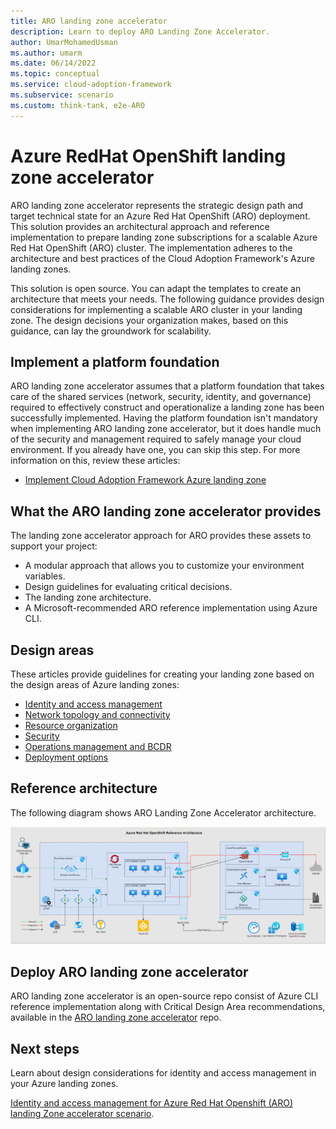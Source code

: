 ```yaml
---
title: ARO landing zone accelerator
description: Learn to deploy ARO Landing Zone Accelerator.
author: UmarMohamedUsman
ms.author: umarm
ms.date: 06/14/2022
ms.topic: conceptual
ms.service: cloud-adoption-framework
ms.subservice: scenario
ms.custom: think-tank, e2e-ARO
---
```


# Azure RedHat OpenShift landing zone accelerator

ARO landing zone accelerator represents the strategic design path and target technical state for an Azure Red Hat OpenShift (ARO) deployment. This solution provides an architectural approach and reference implementation to prepare landing zone subscriptions for a scalable Azure Red Hat OpenShift (ARO) cluster. The implementation adheres to the architecture and best practices of the Cloud Adoption Framework's Azure landing zones.

This solution is open source. You can adapt the templates to create an architecture that meets your needs. The following guidance provides design considerations for implementing a scalable ARO cluster in your landing zone. The design decisions your organization makes, based on this guidance, can lay the groundwork for scalability.

## Implement a platform foundation

ARO landing zone accelerator assumes that a platform foundation that takes care of the shared services (network, security, identity, and governance) required to effectively construct and operationalize a landing zone has been successfully implemented. Having the platform foundation isn't mandatory when implementing ARO landing zone accelerator, but it does handle much of the security and management required to safely manage your cloud environment. If you already have one, you can skip this step. For more information on this, review these articles:

- [Implement Cloud Adoption Framework Azure landing zone](../../../ready/landing-zone/design-area/identity-access.md)

## What the ARO landing zone accelerator provides

The landing zone accelerator approach for ARO provides these assets to support your project:

- A modular approach that allows you to customize your environment variables.
- Design guidelines for evaluating critical decisions.
- The landing zone architecture.
- A Microsoft-recommended ARO reference implementation using Azure CLI.

## Design areas

These articles provide guidelines for creating your landing zone based on the design areas of Azure landing zones:

- [Identity and access management](./identity-access-management.md)
- [Network topology and connectivity](./network-topology-connectivity.md)
- [Resource organization](./resource-organization.md)
- [Security](./security.md)
- [Operations management and BCDR](./operations.md)
- [Deployment options](./platform-automation-devops.md)

## Reference architecture

The following diagram shows ARO Landing Zone Accelerator architecture.

[![Diagram showing the ARO landing zone accelerator architecture.](./media/landing-zone-architecture.png)](./media/aro-landing-zone-architecture.png)

## Deploy ARO landing zone accelerator

ARO landing zone accelerator is an open-source repo consist of Azure CLI reference implementation along with Critical Design Area recommendations, available in the [ARO landing zone accelerator](https://aka.ms/aro-landing-zone-accelerator) repo.

## Next steps

Learn about design considerations for identity and access management in your Azure landing zones.

[Identity and access management for Azure Red Hat Openshift (ARO) landing Zone accelerator scenario](./identity-access-management.md).
